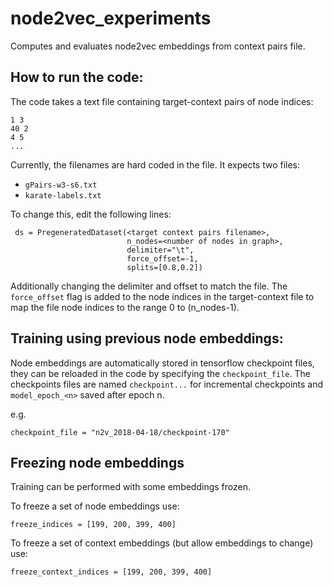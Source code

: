 # node2vec_experiments

Computes and evaluates node2vec embeddings from context pairs file.

## How to run the code:

The code takes a text file containing target-context pairs of node
indices:

```
1 3
40 2
4 5
...
```

Currently, the filenames are hard coded in the file. It expects two files:
 * `gPairs-w3-s6.txt`
 * `karate-labels.txt`

To change this, edit the following lines:

```
 ds = PregeneratedDataset(<target context pairs filename>,
                          n_nodes=<number of nodes in graph>,
                          delimiter="\t",
                          force_offset=-1,
                          splits=[0.8,0.2])
```

Additionally changing the delimiter and offset to match the file.
The `force_offset` flag is added to the node indices in the target-context
file to map the file node indices to the range 0 to (n_nodes-1).

## Training using previous node embeddings:

Node embeddings are automatically stored in tensorflow checkpoint files,
they can be reloaded in the code by specifying the `checkpoint_file`.
The checkpoints files are named `checkpoint...` for incremental checkpoints and
`model_epoch_<n>` saved after epoch n.

e.g.
```
checkpoint_file = "n2v_2018-04-18/checkpoint-170"
```

## Freezing node embeddings

Training can be performed with some embeddings frozen.

To freeze a set of node embeddings use:
```
freeze_indices = [199, 200, 399, 400]
```

To freeze a set of context embeddings (but allow embeddings to change) use:
```
freeze_context_indices = [199, 200, 399, 400]
```
